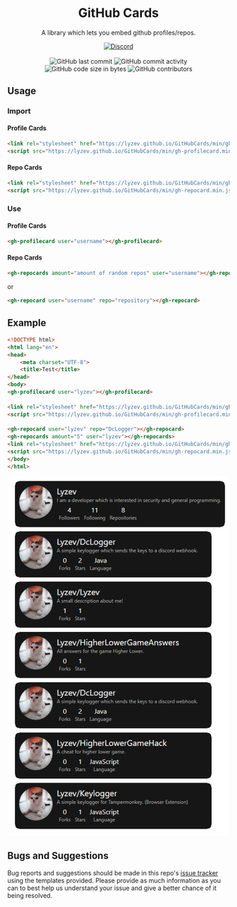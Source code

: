 <h1 align="center">GitHub Cards</h1>

<p align="center">A library which lets you embed github profiles/repos.</p>

<div align="center">
    <a href="https://discord.gg/5UmsQP4MFH"><img src="https://img.shields.io/discord/610120595765723137?logo=discord" alt="Discord"/></a>
    <br><br>
    <img src="https://img.shields.io/github/last-commit/Lyzev/GitHubCards" alt="GitHub last commit"/>
    <img src="https://img.shields.io/github/commit-activity/w/Lyzev/GitHubCards" alt="GitHub commit activity"/>
    <br>
    <img src="https://img.shields.io/github/languages/code-size/Lyzev/GitHubCards" alt="GitHub code size in bytes"/>
    <img src="https://img.shields.io/github/contributors/Lyzev/GitHubCards" alt="GitHub contributors"/>
</div>

## Usage

### Import

#### Profile Cards
````html
<link rel="stylesheet" href="https://lyzev.github.io/GitHubCards/min/gh-profilecard.min.css">
<script src="https://lyzev.github.io/GitHubCards/min/gh-profilecard.min.js"></script>
````

#### Repo Cards
```html
<link rel="stylesheet" href="https://lyzev.github.io/GitHubCards/min/gh-repocard.min.css">
<script src="https://lyzev.github.io/GitHubCards/min/gh-repocard.min.js"></script>
```

### Use

#### Profile Cards
```html
<gh-profilecard user="username"></gh-profilecard>
```

#### Repo Cards
```html
<gh-repocards amount="amount of random repos" user="username"></gh-repocards>
```
or
```html
<gh-repocard user="username" repo="repository"></gh-repocard>
```

## Example
```html
<!DOCTYPE html>
<html lang="en">
<head>
    <meta charset="UTF-8">
    <title>Test</title>
</head>
<body>
<gh-profilecard user="lyzev"></gh-profilecard>

<link rel="stylesheet" href="https://lyzev.github.io/GitHubCards/min/gh-profilecard.min.css">
<script src="https://lyzev.github.io/GitHubCards/min/gh-profilecard.min.js"></script>

<gh-repocard user="lyzev" repo="DcLogger"></gh-repocard>
<gh-repocards amount="5" user="lyzev"></gh-repocards>
<link rel="stylesheet" href="https://lyzev.github.io/GitHubCards/min/gh-repocard.min.css">
<script src="https://lyzev.github.io/GitHubCards/min/gh-repocard.min.js"></script>
</body>
</html>
```

![Example Image](assets/img.png)

## Bugs and Suggestions
Bug reports and suggestions should be made in this repo's [issue tracker](https://github.com/Lyzev/GitHubCards/issues) using the templates provided. Please provide as much information as you can to best help us understand your issue and give a better chance of it being resolved.
